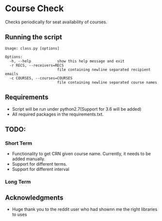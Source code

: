 # Course Check
Checks periodically for seat availability of courses.

## Running the script

```
Usage: class.py [options]

Options:
  -h, --help            show this help message and exit
  -r RECS, --receivers=RECS
                        file containing newline separated recipient emails
  -c COURSES, --courses=COURSES
                        file containing newline separated course names
```

## Requirements

* Script will be run under python2.7(Support for 3.6 will be added)
* All required packages in the requirements.txt.

## TODO:
### Short Term
* Functionality to get CRN given course name. Currently, it needs to be added manually.
* Support for different terms.
* Support for different interval 

### Long Term

## Acknowledgments

* Huge thank you to the reddit user who had shownn me the right libraries to uses